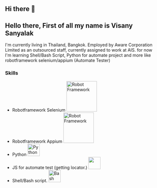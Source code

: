 ## Hi there 👋

<!--
**visanu1996/visanu1996** is a ✨ _special_ ✨ repository because its `README.md` (this file) appears on your GitHub profile.

Here are some ideas to get you started:


- 🔭 I’m currently working on ...
- 🌱 I’m currently learning ...
- 👯 I’m looking to collaborate on ...
- 🤔 I’m looking for help with ...
- 💬 Ask me about ...
- 📫 How to reach me: ...
- 😄 Pronouns: ...
- ⚡ Fun fact: ...
-->

## Hello there, First of all my name is Visany Sanyalak
I'm currently living in Thailand, Bangkok.
Employed by Aware Corporation Limited as an outsourced staff, currently assigned to work at AIS.
for now  I'm learning Shell/Bash Script, Python for automate project and more like robotframework  selenium/appium (Automate Tester)

### Skills
- Robotframework Selenium <img src="https://robotframework.org/img/robot-framework-logo.png" alt="Robot Framework" width="100"/>
- Robotframework Appium <img src="https://robotframework.org/img/robot-framework-logo.png" alt="Robot Framework" width="100"/>
- Python <img src="https://cdn.jsdelivr.net/gh/devicons/devicon/icons/python/python-original.svg" alt="Python" width="40" height="40"/>
- JS for automate test (getting locator.) <img src="https://cdn.jsdelivr.net/gh/devicons/devicon/icons/javascript/javascript-original.svg" width="40" height="40"/>
- Shell/Bash script. <img src="https://cdn.jsdelivr.net/gh/devicons/devicon/icons/bash/bash-original.svg" alt="Bash" width="40" height="40"/>
